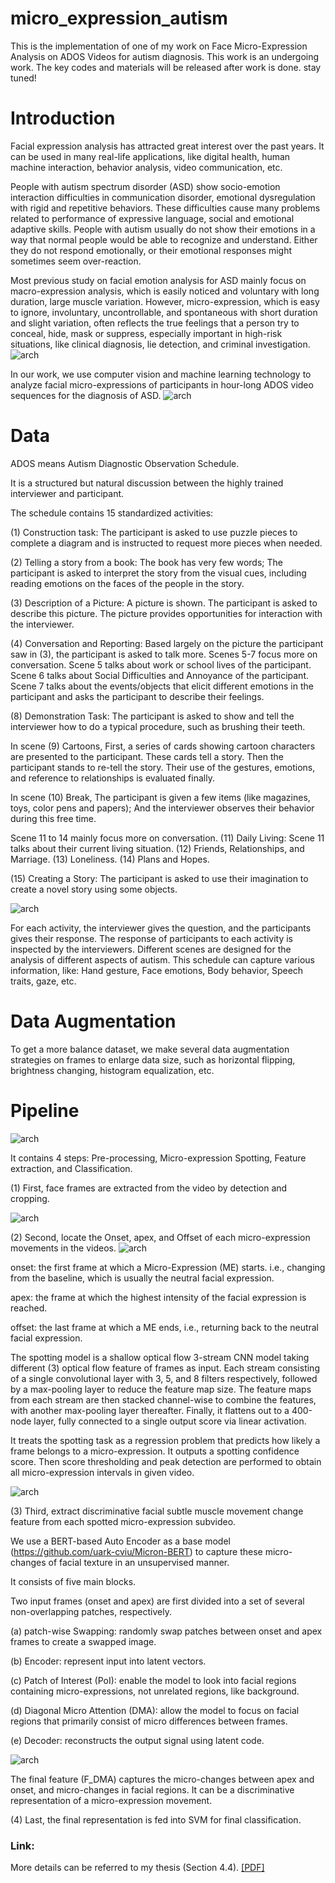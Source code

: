 # micro_expression_autism
This is the implementation of one of my work on Face Micro-Expression Analysis on ADOS Videos for autism diagnosis.
This work is an undergoing work. The key codes and materials will be released after work is done. stay tuned!

# Introduction
Facial expression analysis has attracted great interest over the past years. It can be used in many real-life applications, like digital health, human machine interaction, behavior analysis, video communication, etc.

People with autism spectrum disorder (ASD) show socio-emotion interaction difficulties in communication disorder, emotional dysregulation with rigid and repetitive behaviors. These difficulties cause many problems related to performance of expressive language, social and emotional adaptive skills. People with autism usually do not show their emotions in a way that normal people would be able to recognize and understand. Either they do not respond emotionally, or their emotional responses might sometimes seem over-reaction.

Most previous study on facial emotion analysis for ASD mainly focus on macro-expression analysis, which is easily noticed and voluntary with long duration, large muscle variation. However, micro-expression, which is easy to ignore, involuntary, uncontrollable, and spontaneous with short duration and slight variation, often reflects the true feelings that a person try to conceal, hide, mask or suppress, especially important in high-risk situations, like clinical diagnosis, lie detection, and criminal investigation. 
![arch](fig/diff.png)

In our work, we use computer vision and machine learning technology to analyze facial micro-expressions of participants in hour-long ADOS video sequences for the diagnosis of ASD.
![arch](fig/ME_samples.png)

# Data
ADOS means Autism Diagnostic Observation Schedule.

It is a structured but natural discussion between the highly trained interviewer and participant. 

The schedule contains 15 standardized activities: 

(1) Construction task: The participant is asked to use puzzle pieces to complete a diagram and is instructed to request more pieces when needed.

(2) Telling a story from a book: The book has very few words; The participant is asked to interpret the story from the visual cues, including reading emotions on the faces of the people in the story.

(3) Description of a Picture: A picture is shown. The participant is asked to describe this picture. The picture provides opportunities for interaction with the interviewer.

(4) Conversation and Reporting: Based largely on the picture the participant saw in (3), the participant is asked to talk more.
Scenes 5-7 focus more on conversation.
Scene 5 talks about work or school lives of the participant.
Scene 6 talks about Social Difficulties and Annoyance of the participant.
Scene 7 talks about the events/objects that elicit different emotions in the participant and asks  the participant to describe their feelings.

(8) Demonstration Task: The participant is asked to show and tell the interviewer how to do a typical procedure, such as brushing their teeth.

In scene (9) Cartoons, First, a series of cards showing cartoon characters are presented to the participant. These cards tell a story. Then the participant stands to re-tell the story. Their use of the gestures, emotions, and reference to relationships is evaluated finally.

In scene (10) Break, The participant is given a few items (like magazines, toys, color pens and papers); And the interviewer observes their behavior during this free time.

Scene 11 to 14 mainly focus more on conversation.
(11) Daily Living: Scene 11 talks about their current living situation. (12) Friends, Relationships, and Marriage. (13) Loneliness. (14) Plans and Hopes.

(15) Creating a Story: The participant is asked to use their imagination to create a novel story using some objects. 

![arch](fig/data.png)

For each activity, the interviewer gives the question, and the participants gives their response.
The response of participants to each activity is inspected by the interviewers.
Different scenes are designed for the analysis of different aspects of autism. 
This schedule can capture various information, like:
Hand gesture,
Face emotions,
Body behavior,
Speech traits,
gaze, etc.

# Data Augmentation
To get a more balance dataset, we make several data augmentation strategies on frames to enlarge data size, such as horizontal flipping,  brightness changing, histogram equalization, etc.


# Pipeline

![arch](fig/ME_pipe.png)

It contains 4 steps: Pre-processing, Micro-expression Spotting, Feature extraction, and Classification.

(1) First, face frames are extracted from the video by detection and cropping.  

![arch](fig/step1.png)

(2) Second, locate the Onset, apex, and Offset of each micro-expression movements in the videos. 
![arch](fig/ME_apex.png)

onset: the first frame at which a Micro-Expression (ME) starts. i.e., changing from the baseline, which is usually the neutral facial expression.

apex: the frame at which the highest intensity of the facial expression is reached.

offset: the last frame at which a ME ends, i.e., returning back to the neutral facial expression.

The spotting model is a shallow optical flow 3-stream CNN model taking different (3) optical flow feature of frames as input. 
Each stream consisting of a single convolutional layer with 3, 5, and 8 filters respectively, followed by a max-pooling layer to reduce the feature map size. The feature maps from each stream are then stacked channel-wise to combine the features, with another max-pooling layer thereafter. Finally, it flattens out to a 400-node layer, fully connected to a single output score via linear activation. 

It treats the spotting task as a regression problem that predicts how likely a frame belongs to a micro-expression. It outputs a spotting confidence score. Then score thresholding and peak detection are performed to obtain all micro-expression intervals in given video.

![arch](fig/step2.png)

(3) Third, extract discriminative facial subtle muscle movement change feature from each spotted micro-expression subvideo. 

We use a BERT-based Auto Encoder as a base model (https://github.com/uark-cviu/Micron-BERT) to capture these micro-changes of facial texture in an unsupervised manner.

It consists of five main blocks. 

Two input frames (onset and apex) are first divided into a set of several non-overlapping patches, respectively.

(a) patch-wise Swapping: randomly swap patches between onset and apex frames to create a swapped image.

(b) Encoder: represent input into latent vectors. 

(c) Patch of Interest (PoI): enable the model to look into facial regions containing micro-expressions, not unrelated regions, like background.

(d) Diagonal Micro Attention (DMA): allow the model to focus on facial regions that primarily consist of micro differences between frames.

(e) Decoder: reconstructs the output signal using latent code.

![arch](fig/step3.png)

The final feature (F_DMA) captures the micro-changes between apex and onset, and micro-changes in facial regions.
It can be a discriminative representation of a micro-expression movement.

(4) Last, the final representation is fed into SVM for final classification.

### Link: 
More details can be referred to my thesis (Section 4.4). 
[[PDF]](https://researchrepository.wvu.edu/etd/11861/)


